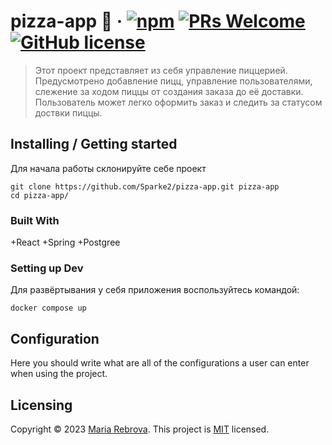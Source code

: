 # pizza-app :pizza: &middot; [![npm](https://img.shields.io/npm/v/npm.svg?style=flat-square)](https://www.npmjs.com/package/npm) [![PRs Welcome](https://img.shields.io/badge/PRs-welcome-brightgreen.svg?style=flat-square)](http://makeapullrequest.com) [![GitHub license](https://img.shields.io/badge/license-MIT-blue.svg?style=flat-square)](https://github.com/Sparke2/pizza-app/blob/main/LICENSE)
> Этот проект представляет из себя управление пиццерией. Предусмотрено добавление пицц, управление пользователями, слежение за ходом пиццы от создания заказа до её доставки. Пользователь может легко оформить заказ и следить за статусом доствки пиццы. 

## Installing / Getting started

Для начала работы склонируйте себе проект

```shell
git clone https://github.com/Sparke2/pizza-app.git pizza-app
cd pizza-app/
```

### Built With
+React 
+Spring 
+Postgree

### Setting up Dev

Для развёртывания у себя приложения воспользуйтесь командой:

```shell
docker compose up
```

## Configuration

Here you should write what are all of the configurations a user can enter when using the project.


## Licensing

Copyright © 2023 [Maria Rebrova](https://github.com/sparke2).
This project is [MIT](https://github.com/Sparke2/pizza-app/blob/main/LICENSE) licensed.
